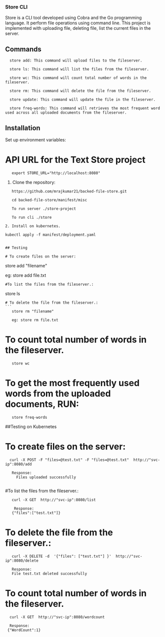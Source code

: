 ### Store CLI
  Store is a CLI tool developed using Cobra and the Go programming language. It perform  file operations using command line. This project is implemented with uploading file, deleting file, list the current files in the server.


## Commands
```
  store add: This command will upload files to the fileserver.  
 
  store ls: This command will list the files from the fileserver.
 
  store wc: This command will count total number of words in the fileserver.
  
  store rm: This command will delete the file from the fileserver.
  
  store update: This command will update the file in the fileserver.
 
  store freq-words: This command will retrieves the most frequent word used across all uploaded documents from the fileserver.
```

## Installation

   Set up environment variables:
 

# API URL for the Text Store project

```
   export STORE_URL="http://localhost:8080"
```

1. Clone the repository:
```
   https://github.com/mrajkumar21/backed-file-store.git

   cd backed-file-store/manifest/misc
   
   To run server ./store-project
   
   To run cli ./store
   
2. Install on kubernetes.
```
	kubectl apply -f manifest/deployment.yaml
```   

## Testing 
    
# To create files on the server:
```
   store add "filename"
   
   eg: store add file.txt
   
```
#To list the files from the fileserver.:
```
   store ls
````
# To delete the file from the fileserver.:
```
   store rm "filename"
   
   eg: store rm file.txt
````
# To count total number of words in the fileserver. 
```
   store wc
```
# To get the most frequently used words from the uploaded documents, RUN:
```
   store freq-words
```

##Testing on Kubernetes

# To create files on the server:
```
  curl -X POST -F "files=@test.txt" -F "files=@test.txt"  http://"svc-ip":8080/add
   
   Response:
     Files uploaded successfully
   
```
#To list the files from the fileserver.:
```
   curl -X GET  http://"svc-ip":8080/list
   
    Response:
   {"files":["test.txt"]}
````
# To delete the file from the fileserver.:
```
   curl -X DELETE -d  '{"files": ["test.txt"] }'  http://"svc-ip":8080/delete
   
   Response:
   File test.txt deleted successfully
````
# To count total number of words in the fileserver. 
```
  curl -X GET  http://"svc-ip":8080/wordcount
  
  Response:
 {"WordCount":1}
```



